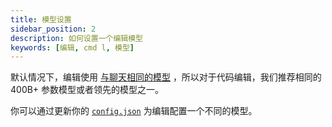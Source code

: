 ```yaml
---
title: 模型设置
sidebar_position: 2
description: 如何设置一个编辑模型
keywords: [编辑, cmd l, 模型]
---
```


默认情况下，编辑使用 [与聊天相同的模型](chat/model-setup.mdx) ，所以对于代码编辑，我们推荐相同的 400B+ 参数模型或者领先的模型之一。

你可以通过更新你的 [`config.json`](../customize/config.mdx) 为编辑配置一个不同的模型。
